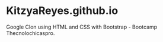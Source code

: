 # KitzyaReyes.github.io
Google Clon using HTML and CSS with Bootstrap - Bootcamp Thecnolochicaspro.
